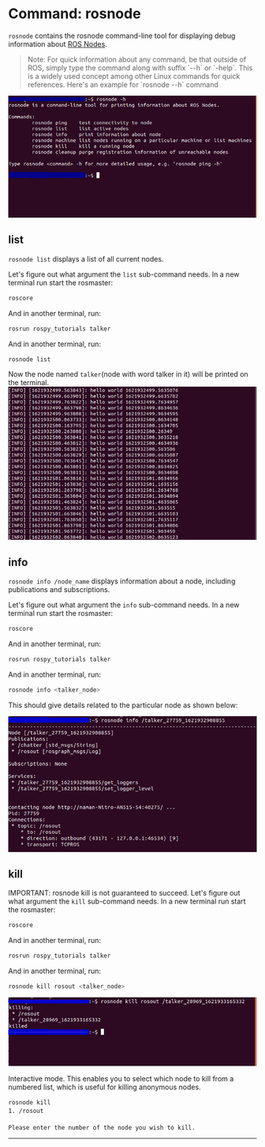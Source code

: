 # Command: rosnode
`rosnode` contains the rosnode command-line tool for displaying debug information about [ROS Nodes](http://wiki.ros.org/Nodes).

<blockquote>
<p> Note: For quick information about any command, be that outside of ROS, simply type the command along with suffix `--h` or `-help`. This is a widely used concept among other Linux commands for quick references. Here's an example for `rosnode --h` command
</p>
</blockquote>

![image](rosnode_1.png)

## list

`rosnode list` displays a list of all current nodes.

Let's figure out what argument the `list` sub-command needs. In a new terminal run start the rosmaster:

```bash
roscore
```

And in another terminal, run:

```bash
rosrun rospy_tutorials talker
```

And in another terminal, run:

```bash
rosnode list
```

Now the node named `talker`(node with word talker in it) will be printed on the terminal.
![image](rosnode_list.png)

## info

`rosnode info /node_name` displays information about a node, including publications and subscriptions.

Let's figure out what argument the `info` sub-command needs. In a new terminal run start the rosmaster:

```bash
roscore
```

And in another terminal, run:

```bash
rosrun rospy_tutorials talker
```

And in another terminal, run:

```bash
rosnode info <talker_node>
```

This should give details related to the particular node as shown below:

![image](rosnode_info.png)

## kill

IMPORTANT: rosnode kill is not guaranteed to succeed. Let's figure out what argument the `kill` sub-command needs. In a new terminal run start the rosmaster:

```bash
roscore
```
And in another terminal, run:

```bash
rosrun rospy_tutorials talker
```

And in another terminal, run:

```bash
rosnode kill rosout <talker_node>

```
![image](rosnode_kill.png)

Interactive mode. This enables you to select which node to kill from a numbered list, which is useful for killing anonymous nodes.

```bash
rosnode kill
1. /rosout

Please enter the number of the node you wish to kill.
```
<hr>